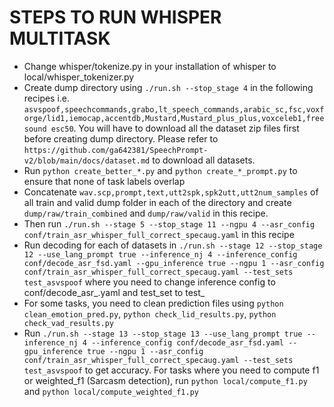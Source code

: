 # STEPS TO RUN WHISPER MULTITASK
- Change whisper/tokenize.py in your installation of whisper to  local/whisper_tokenizer.py
- Create dump directory using ``./run.sh --stop_stage 4`` in the following recipes i.e. ``asvspoof,speechcommands,grabo,lt_speech_commands,arabic_sc,fsc,voxforge/lid1,iemocap,accentdb,Mustard,Mustard_plus_plus,voxceleb1,freesound esc50``. You will have to download all the dataset zip files first before creating dump directory. Please refer to ``https://github.com/ga642381/SpeechPrompt-v2/blob/main/docs/dataset.md`` to download all datasets.
- Run ``python create_better_*.py`` and ``python create_*_prompt.py`` to ensure that none of task labels overlap
- Concatenate ``wav.scp,prompt,text,utt2spk,spk2utt,utt2num_samples`` of all train and valid dump folder in each of the directory and create   ``dump/raw/train_combined`` and ``dump/raw/valid`` in this recipe.
- Then run ``./run.sh --stage 5 --stop_stage 11 --ngpu 4 --asr_config conf/train_asr_whisper_full_correct_specaug.yaml`` in this recipe
- Run decoding for each of datasets in ``./run.sh --stage 12 --stop_stage 12 --use_lang_prompt true --inference_nj 4 --inference_config conf/decode_asr_fsd.yaml --gpu_inference true --ngpu 1 --asr_config conf/train_asr_whisper_full_correct_specaug.yaml --test_sets test_asvspoof`` where you need to change inference config to conf/decode_asr_<task>.yaml and test_set to test_<dataset>
- For some tasks, you need to clean prediction files using ``python clean_emotion_pred.py``, ``python check_lid_results.py``, ``python check_vad_results.py``
- Run ``./run.sh --stage 13 --stop_stage 13 --use_lang_prompt true --inference_nj 4 --inference_config conf/decode_asr_fsd.yaml --gpu_inference true --ngpu 1 --asr_config conf/train_asr_whisper_full_correct_specaug.yaml --test_sets test_asvspoof`` to get accuracy. For tasks where you need to compute f1 or weighted_f1 (Sarcasm detection), run ``python local/compute_f1.py`` and ``python local/compute_weighted_f1.py``
